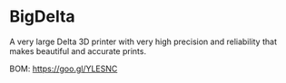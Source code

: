 # BigDelta

A very large Delta 3D printer with very high precision and reliability that makes beautiful and accurate prints.

BOM: https://goo.gl/YLESNC

